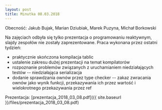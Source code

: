 ```yaml
---
layout: post
title: Minutka 08.03.2018
---
```

Obecność: Jakub Bujak, Marian Dziubiak, Marek Puzyna, Michał Borkowski

Na zajęciach odbyła się tylko prezentacja o programowaniu reaktywnym, slajdy zespołów nie zostały zaprezentowane.
Praca wykonana przez ostatni tydzień:
* praktycznie skończona kompilacja tablic
* ustalenie zakresu dużej prezentacji na temat kompilatorów
* rozpoznanie problemów związanych z uruchamianiem niedziałających testów -- niedziałająca serializacja
* dodanie sprawdzania ownów przez type checker -- zakaz zwracania ownów jako wynik funkcji, przekazywania ich przez wartość i wielokrotnego przekazywania przez ref

Prezentacja: [prezentacja_2018_03_08.pdf]({{ site.baseurl }}/files/prezentacja_2018_03_08.pdf)
